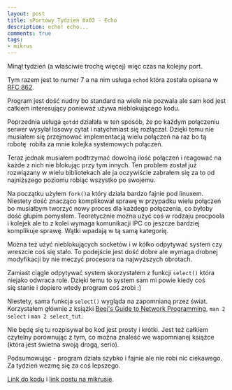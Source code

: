 ```yaml
---
layout: post
title: sPortowy Tydzień 0x03 - Echo
description: echo! echo...
comments: true
tags:
- mikrus
---
```


Minął tydzień (a właściwie trochę więcej) więc czas na kolejny port.

Tym razem jest to numer 7 a na nim usługa `echod` która została opisana w 
[RFC 862](https://tools.ietf.org/html/rfc862).

Program jest dość nudny bo standard na wiele nie pozwala ale sam kod jest 
całkiem interesujący ponieważ używa nieblokującego kodu.

Poprzednia usługa `qotdd` działała w ten sposób, że po każdym połączeniu
serwer wysyłał losowy cytat i natychmiast się rozłączał. Dzięki temu nie 
musiałem się przejmować implementacją wielu połączeń na raz bo tą robotę 
robiła za mnie kolejka systemowych połączeń.

Teraz jednak musiałem podtrzymać dowolną ilość połączeń i reagować na każde
z nich nie blokując przy tym innych. Ten problem został już rozwiązany 
w wielu bibliotekach ale ja oczywiście zabrałem się za to od najniższego 
poziomu robiąc wszystko po swojemu.


Na początku użyłem `fork()`a który działa bardzo fajnie pod linuxem.
Niestety dość znacząco komplikował sprawę w przypadku wielu połączeń bo
musiałbym tworzyć nowy proces dla każdego połączenia, co byłoby dość 
głupim pomysłem. Teoretycznie można użyć coś w rodzaju procpoola 
i kolejek ale to z kolei wymaga komunikacji IPC co jeszcze bardziej 
komplikuje sprawę. Wątki wpadają w tą samą kategorię.

Można też użyć nieblokujących socketów i w kółko odpytywać system czy wreszcie
coś się stało. To podejście jest dość dobre ale wymaga drobnej modyfikacji
by nie meczyć procesora na najwyższych obrotach.

Zamiast ciągle odpytywać system skorzystałem z funkcji `select()` która
niejako odwraca role. Dzięki temu to system sam mi powie kiedy coś się stanie
i dopiero wtedy program coś zrobi :)


Niestety, sama funkcja `select()` wygląda na zapomnianą przez świat.
Korzystałem głównie z książki [Beej's Guide to Network Programming](https://beej.us/guide/bgnet/), `man 2 select` i `man 2 select_tut`.

Nie będę się tu rozpisywał bo kod jest prosty i krótki.
Jest też całkiem czytelny porównując z tym, co można znaleść
we wspomnianej książce (która jest świetna swoją drogą, serio).

Podsumowując - program działa szybko i fajnie ale nie robi nic ciekawego.
Za tydzień wezmę się za coś lepszego.

[Link do kodu](https://github.com/arturtamborski/c-playground/tree/master/echod/) i [link postu na mikrusie](http://uw515.mirk.us/posts/echod.html).
